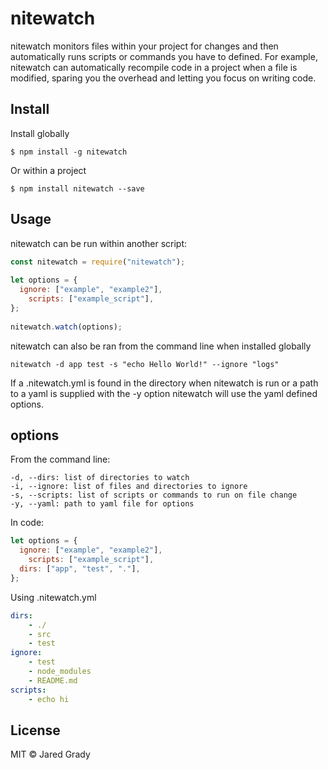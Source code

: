 # nitewatch
nitewatch monitors files within your project for changes and then automatically runs scripts or commands 
you have to defined. For example, nitewatch can automatically recompile code in a project when a file is modified,
sparing you the overhead and letting you focus on writing code.

## Install

Install globally
```
$ npm install -g nitewatch
```

Or within a project 
```
$ npm install nitewatch --save
```

## Usage
nitewatch can be run within another script:
```js
const nitewatch = require("nitewatch");
   
let options = {
  ignore: ["example", "example2"],
	scripts: ["example_script"],
};
    
nitewatch.watch(options);     
```

nitewatch can also be ran from the command line when installed globally
```
nitewatch -d app test -s "echo Hello World!" --ignore "logs"
```

If a .nitewatch.yml is found in the directory when nitewatch is run or a path to a yaml is supplied with the -y option
nitewatch will use the yaml defined options.

## options
From the command line:
```
-d, --dirs: list of directories to watch
-i, --ignore: list of files and directories to ignore
-s, --scripts: list of scripts or commands to run on file change
-y, --yaml: path to yaml file for options
```

In code:
```js   
let options = {
  ignore: ["example", "example2"],
	scripts: ["example_script"],
  dirs: ["app", "test", "."],
};
```

Using .nitewatch.yml
```yaml
dirs:
    - ./
    - src
    - test
ignore:
    - test
    - node_modules
    - README.md
scripts:
    - echo hi
```

## License

MIT © Jared Grady
